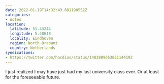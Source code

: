 ```yaml
---
date: 2022-01-19T14:32:43.681198552Z
categories:
- notes
location:
  latitude: 51.43244
  longitude: 5.48618
  locality: Eindhoven
  region: North Brabant
  country: Netherlands
syndications:
- https://twitter.com/hacdias/status/1483809653851144192
---
```


I just realized I may have just had my last university class ever. Or at least for the foreseeable future.
